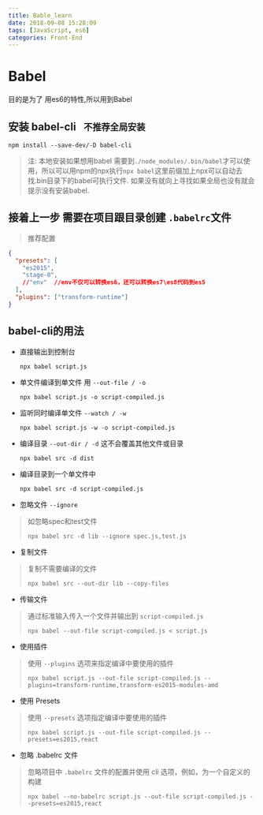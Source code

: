 ```yaml
---
title: Bable_learn
date: 2018-09-08 15:28:09
tags: [JavaScript, es6]
categories: Front-End
---
```

# Babel

目的是为了 用es6的特性,所以用到Babel

## 安装 babel-cli ` 不推荐全局安装`

 `npm install --save-dev/-D babel-cli`

> 注: 本地安装如果想用babel 需要到`./node_modules/.bin/babel`才可以使用，所以可以用npm的npx执行`npx babel`这里前缀加上npx可以自动去找.bin目录下的babel可执行文件. 如果没有就向上寻找如果全局也没有就会提示没有安装babel.

## 接着上一步 需要在项目跟目录创建 `.babelrc`文件

> 推荐配置

```json
{
  "presets": [
    "es2015",
    "stage-0",
    //"env"  //env不仅可以转换es6，还可以转换es7\es8代码到es5
  ],
  "plugins": ["transform-runtime"]
}

```

## babel-cli的用法

- 直接输出到控制台

  ```
  npx babel script.js
  ```

- 单文件编译到单文件 用 `--out-file / -o`

  ```
  npx babel script.js -o script-compiled.js
  ```

- 监听同时编译单文件 `--watch / -w`

  ```
  npx babel script.js -w -o script-compiled.js
  ```

- 编译目录 `--out-dir / -d` 这不会覆盖其他文件或目录

  ```
  npx babel src -d dist
  ```

- 编译目录到一个单文件中

  ```
  npx babel src -d script-compiled.js
  ```

- 忽略文件 `--ignore`

> 如忽略spec和test文件
>
> ```
> npx babel src -d lib --ignore spec.js,test.js
> ```

- 复制文件

> 复制不需要编译的文件
>
> ```
> npx babel src --out-dir lib --copy-files
> ```

- 传输文件

> 通过标准输入传入一个文件并输出到 `script-compiled.js`
>
> ```
> npx babel --out-file script-compiled.js < script.js
> ```

- 使用插件

> 使用 `--plugins` 选项来指定编译中要使用的插件
>
> ```
> npx babel script.js --out-file script-compiled.js --plugins=transform-runtime,transform-es2015-modules-amd
> ```

- 使用 Presets

> 使用 `--presets` 选项指定编译中要使用的插件
>
> ```
> npx babel script.js --out-file script-compiled.js --presets=es2015,react
> ```

- 忽略 .babelrc 文件

> 忽略项目中 `.babelrc` 文件的配置并使用 cli 选项，例如，为一个自定义的构建
>
> ```
> npx babel --no-babelrc script.js --out-file script-compiled.js --presets=es2015,react
> ```